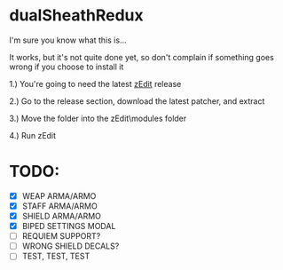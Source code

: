 # dualSheathRedux
I'm sure you know what this is...

It works, but it's not quite done yet, so don't complain if something goes wrong if you choose to install it

1.) You're going to need the latest [zEdit](https://github.com/z-edit/zedit) release

2.) Go to the release section, download the latest patcher, and extract

3.) Move the folder into the zEdit\modules folder

4.) Run zEdit


# TODO:
- [x] WEAP ARMA/ARMO
- [x] STAFF ARMA/ARMO
- [x] SHIELD ARMA/ARMO
- [x] BIPED SETTINGS MODAL
- [ ] REQUIEM SUPPORT?
- [ ] WRONG SHIELD DECALS?
- [ ] TEST, TEST, TEST
